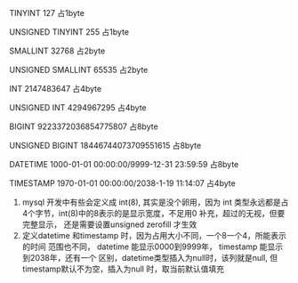 TINYINT               127                            占1byte

UNSIGNED TINYINT       255                   占1byte

SMALLINT               32768                         占2byte

UNSIGNED SMALLINT    65535                占2byte

INT                  2147483647                         占4byte

UNSIGNED INT    4294967295                占4byte

BIGINT      9223372036854775807             占8byte

UNSIGNED BIGINT  18446744073709551615  占8byte

DATETIME    1000-01-01 00:00:00/9999-12-31 23:59:59    占8byte

TIMESTAMP   1970-01-01 00:00:00/2038-1-19 11:14:07     占4byte

1. mysql 开发中有些会定义成 int(8), 其实是没个卵用，因为 int 类型永远都是占
4个字节，int(8)中的8表示的是显示宽度，不足用0 补充，超过的无视，但要完整显示，
还是需要设置unsigned zerofill 才生效
2. 定义datetime 和timestamp 时，因为占用大小不同，一个8一个4，所能表示的时间
范围也不同， datetime 能显示0000到9999年， timestamp 能显示到2038年，还有一个
区别，datetime类型插入为null时，该列就是null, 但timestamp默认不为空，插入为null
时，取当前默认值填充
